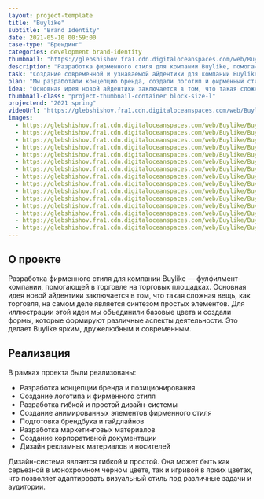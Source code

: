 ```yaml
---
layout: project-template
title: "Buylike"
subtitle: "Brand Identity"
date: 2021-05-10 00:59:00
case-type: "Брендинг"
categories: development brand-identity
thumbnail: "https://glebshishov.fra1.cdn.digitaloceanspaces.com/web/Buylike/Buylike-thumbnail.png"
description: "Разработка фирменного стиля для компании Buylike, помогающей в торговле на торговых площадках."
task: "Создание современной и узнаваемой айдентики для компании Buylike, которая занимается фулфилментом и помогает в торговле на маркетплейсах."
plan: "Мы разработали концепцию бренда, создали логотип и фирменный стиль, подготовили брендбук и все необходимые маркетинговые материалы."
idea: "Основная идея новой айдентики заключается в том, что такая сложная вещь, как торговля, на самом деле является синтезом простых элементов. Для иллюстрации этой идеи мы объединили базовые цвета и создали формы, которые формируют различные аспекты деятельности."
thumbnail-class: "project-thumbnail-container block-size-l"
projectend: "2021 spring"
videoUrl: "https://glebshishov.fra1.cdn.digitaloceanspaces.com/web/Buylike/Buylike-anim-knot.mp4"
images:
  - https://glebshishov.fra1.cdn.digitaloceanspaces.com/web/Buylike/Buylike-1.webp
  - https://glebshishov.fra1.cdn.digitaloceanspaces.com/web/Buylike/Buylike-2.webp
  - https://glebshishov.fra1.cdn.digitaloceanspaces.com/web/Buylike/Buylike-3.webp
  - https://glebshishov.fra1.cdn.digitaloceanspaces.com/web/Buylike/Buylike-anim-line.mp4
  - https://glebshishov.fra1.cdn.digitaloceanspaces.com/web/Buylike/Buylike-anim-cube.mp4
  - https://glebshishov.fra1.cdn.digitaloceanspaces.com/web/Buylike/Buylike-4.webp
  - https://glebshishov.fra1.cdn.digitaloceanspaces.com/web/Buylike/Buylike-5.webp
  - https://glebshishov.fra1.cdn.digitaloceanspaces.com/web/Buylike/Buylike-6.webp
  - https://glebshishov.fra1.cdn.digitaloceanspaces.com/web/Buylike/Buylike-7.webp
  - https://glebshishov.fra1.cdn.digitaloceanspaces.com/web/Buylike/Buylike-8.webp
  - https://glebshishov.fra1.cdn.digitaloceanspaces.com/web/Buylike/Buylike-9.webp
  - https://glebshishov.fra1.cdn.digitaloceanspaces.com/web/Buylike/Buylike-10.webp
  - https://glebshishov.fra1.cdn.digitaloceanspaces.com/web/Buylike/Buylike-11.webp
  - https://glebshishov.fra1.cdn.digitaloceanspaces.com/web/Buylike/Buylike-12.webp
  - https://glebshishov.fra1.cdn.digitaloceanspaces.com/web/Buylike/Buylike-13.webp
---
```


## О проекте

Разработка фирменного стиля для компании Buylike — фулфилмент-компании, помогающей в торговле на торговых площадках. Основная идея новой айдентики заключается в том, что такая сложная вещь, как торговля, на самом деле является синтезом простых элементов. Для иллюстрации этой идеи мы объединили базовые цвета и создали формы, которые формируют различные аспекты деятельности. Это делает Buylike ярким, дружелюбным и современным.

## Реализация

В рамках проекта были реализованы:
- Разработка концепции бренда и позиционирования
- Создание логотипа и фирменного стиля
- Разработка гибкой и простой дизайн-системы
- Создание анимированных элементов фирменного стиля
- Подготовка брендбука и гайдлайнов
- Разработка маркетинговых материалов
- Создание корпоративной документации
- Дизайн рекламных материалов и носителей

Дизайн-система является гибкой и простой. Она может быть как серьезной в монохромном черном цвете, так и игривой в ярких цветах, что позволяет адаптировать визуальный стиль под различные задачи и аудитории.
